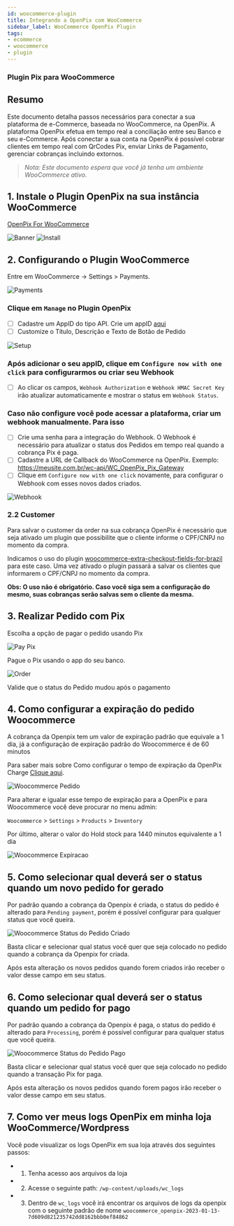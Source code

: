 ```yaml
---
id: woocommerce-plugin
title: Integrando a OpenPix com WooCommerce
sidebar_label: WooCommerce OpenPix Plugin
tags:
- ecommerce
- woocommerce
- plugin
---
```


### Plugin Pix para WooCommerce

## Resumo

Este documento detalha passos necessários para conectar a sua plataforma de e-Commerce, baseada no WooCommerce, na OpenPix. A plataforma OpenPix efetua em tempo real a conciliação entre seu Banco e seu e-Commerce.
Após conectar a sua conta na OpenPix é possível cobrar clientes em tempo real com QrCodes Pix, enviar Links de Pagamento, gerenciar cobranças incluindo extornos.

> _Nota: Este documento espera que você já tenha um ambiente WooCommerce ativo._

## 1. Instale o Plugin OpenPix na sua instância WooCommerce

[OpenPix For WooCommerce](https://wordpress.org/plugins/openpix-for-woocommerce/)

![Banner](/img/ecommerce/woocommerce-banner.png)
![Install](/img/ecommerce/woocommerce-plugin-install.png)

## 2. Configurando o Plugin WooCommerce

Entre em WooCommerce -> Settings > Payments.

![Payments](/img/ecommerce/woocommerce-payments.png)

### Clique em `Manage` no Plugin OpenPix

- [ ] Cadastre um AppID do tipo API. Crie um appID [aqui](../../apis/api-getting-started.md)
- [ ] Customize o Título, Descrição e Texto de Botão de Pedido

![Setup](/img/ecommerce/woocommerce-setup.png)

### Após adicionar o seu appID, clique em `Configure now with one click` para configurarmos ou criar seu Webhook

- [ ] Ao clicar os campos, `Webhook Authorization` e `Webhook HMAC Secret Key` irão atualizar automaticamente e mostrar o status em `Webhook Status`.

### Caso não configure você pode acessar a plataforma, criar um webhook manualmente. Para isso

- [ ] Crie uma senha para a integração do Webhook. O Webhook é necessário para atualizar o status dos Pedidos em tempo real quando a cobrança Pix é paga.
- [ ] Cadastre a URL de Callback do WooCommerce na OpenPix. Exemplo: <https://meusite.com.br/wc-api/WC_OpenPix_Pix_Gateway>
- [ ] Clique em `Configure now with one click` novamente, para configurar o Webhook com esses novos dados criados.

![Webhook](/img/ecommerce/woocommerce-gatilho.png)

### 2.2 Customer

Para salvar o customer da order na sua cobrança OpenPix é necessário que seja ativado um plugin que possibilite que o cliente informe o CPF/CNPJ no momento da compra.

Indicamos o uso do plugin [woocommerce-extra-checkout-fields-for-brazil](https://wordpress.org/plugins/woocommerce-extra-checkout-fields-for-brazil/) para este caso. Uma vez ativado o plugin passará a salvar os clientes que informarem o CPF/CNPJ no momento da compra.

**Obs: O uso não é obrigatório. Caso você siga sem a configuração do mesmo, suas cobranças serão salvas sem o cliente da mesma.**

## 3. Realizar Pedido com Pix

Escolha a opção de pagar o pedido usando Pix

![Pay Pix](/img/ecommerce/woocommerce-pay-pix.png)

Pague o Pix usando o app do seu banco.

![Order](/img/ecommerce/woocommerce-order.png)

Valide que o status do Pedido mudou após o pagamento

## 4. Como configurar a expiração do pedido Woocommerce

A cobrança da Openpix tem um valor de expiração padrão que equivale a 1 dia, já a configuração de expiração padrão do Woocommerce é de 60 minutos

Para saber mais sobre Como configurar o tempo de expiração da OpenPix Charge [Clique aqui](/docs/flows/flow-edit-default-expiration).

![Woocommerce Pedido](/img/ecommerce/woo-pedido.png)

Para alterar e igualar esse tempo de expiração para a OpenPix e para Woocommerce você deve procurar no menu admin:

`Woocommerce` > `Settings` > `Products` > `Inventory`

Por último, alterar o valor do Hold stock para 1440 minutos equivalente a 1 dia

![Woocommerce Expiracao](/img/ecommerce/woo-expiracao.png)

## 5. Como selecionar qual deverá ser o status quando um novo pedido for gerado

Por padrão quando a cobrança da Openpix é criada, o status do pedido é alterado para `Pending payment`, porém é possível configurar para qualquer status que você queira.

![Woocommerce Status do Pedido Criado](/img/ecommerce/woocommerce-status-when-create-default.png)

Basta clicar e selecionar qual status você quer que seja colocado no pedido quando a cobrança da Openpix for criada.

Após esta alteração os novos pedidos quando forem criados irão receber o valor desse campo em seu status.

## 6. Como selecionar qual deverá ser o status quando um pedido for pago

Por padrão quando a cobrança da Openpix é paga, o status do pedido é alterado para `Processing`, porém é possível configurar para qualquer status que você queira.

![Woocommerce Status do Pedido Pago](/img/ecommerce/woocommerce-status-when-paid-default.png)

Basta clicar e selecionar qual status você quer que seja colocado no pedido quando a transação Pix for paga.

Após esta alteração os novos pedidos quando forem pagos irão receber o valor desse campo em seu status.

## 7. Como ver meus logs OpenPix em minha loja WooCommerce/Wordpress

Você pode visualizar os logs OpenPix em sua loja através dos seguintes passos:

- 1. Tenha acesso aos arquivos da loja
- 2. Acesse o seguinte path: `/wp-content/uploads/wc_logs`
- 3. Dentro de `wc_logs` você irá encontrar os arquivos de logs da openpix com o seguinte padrão de nome `woocommerce_openpix-2023-01-13-7d609d821235742dd8162bbb0ef84862`
